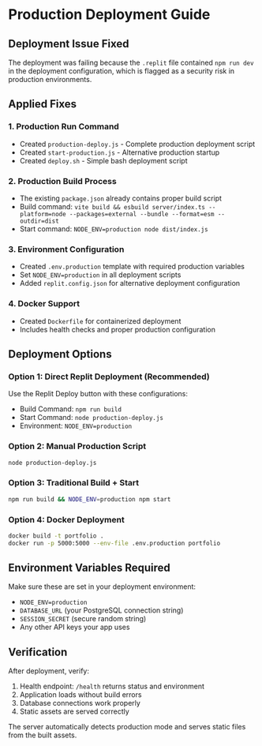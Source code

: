 # Production Deployment Guide

## Deployment Issue Fixed

The deployment was failing because the `.replit` file contained `npm run dev` in the deployment configuration, which is flagged as a security risk in production environments.

## Applied Fixes

### 1. Production Run Command
- Created `production-deploy.js` - Complete production deployment script
- Created `start-production.js` - Alternative production startup
- Created `deploy.sh` - Simple bash deployment script

### 2. Production Build Process
- The existing `package.json` already contains proper build script
- Build command: `vite build && esbuild server/index.ts --platform=node --packages=external --bundle --format=esm --outdir=dist`
- Start command: `NODE_ENV=production node dist/index.js`

### 3. Environment Configuration
- Created `.env.production` template with required production variables
- Set `NODE_ENV=production` in all deployment scripts
- Added `replit.config.json` for alternative deployment configuration

### 4. Docker Support
- Created `Dockerfile` for containerized deployment
- Includes health checks and proper production configuration

## Deployment Options

### Option 1: Direct Replit Deployment (Recommended)
Use the Replit Deploy button with these configurations:
- Build Command: `npm run build`
- Start Command: `node production-deploy.js`
- Environment: `NODE_ENV=production`

### Option 2: Manual Production Script
```bash
node production-deploy.js
```

### Option 3: Traditional Build + Start
```bash
npm run build && NODE_ENV=production npm start
```

### Option 4: Docker Deployment
```bash
docker build -t portfolio .
docker run -p 5000:5000 --env-file .env.production portfolio
```

## Environment Variables Required

Make sure these are set in your deployment environment:
- `NODE_ENV=production`
- `DATABASE_URL` (your PostgreSQL connection string)
- `SESSION_SECRET` (secure random string)
- Any other API keys your app uses

## Verification

After deployment, verify:
1. Health endpoint: `/health` returns status and environment
2. Application loads without build errors
3. Database connections work properly
4. Static assets are served correctly

The server automatically detects production mode and serves static files from the built assets.